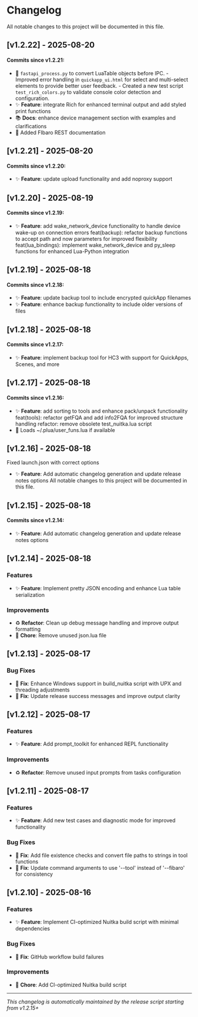 # Changelog

All notable changes to this project will be documented in this file.

## [v1.2.22] - 2025-08-20



#### Commits since v1.2.21:

- 📝 `fastapi_process.py` to convert LuaTable objects before IPC. - Improved error handling in `quickapp_ui.html` for select and multi-select elements to provide better user feedback. - Created a new test script `test_rich_colors.py` to validate console color detection and configuration.
- ✨ **Feature**: integrate Rich for enhanced terminal output and add styled print functions
- 📚 **Docs**: enhance device management section with examples and clarifications
- 📝 Added FIbaro REST documentation



## [v1.2.21] - 2025-08-20



#### Commits since v1.2.20:

- ✨ **Feature**: update upload functionality and add noproxy support



## [v1.2.20] - 2025-08-19



#### Commits since v1.2.19:

- ✨ **Feature**: add wake_network_device functionality to handle device wake-up on connection errors feat(backup): refactor backup functions to accept path and now parameters for improved flexibility feat(lua_bindings): implement wake_network_device and py_sleep functions for enhanced Lua-Python integration



## [v1.2.19] - 2025-08-18



#### Commits since v1.2.18:

- ✨ **Feature**: update backup tool to include encrypted quickApp filenames
- ✨ **Feature**: enhance backup functionality to include older versions of files



## [v1.2.18] - 2025-08-18



#### Commits since v1.2.17:

- ✨ **Feature**: implement backup tool for HC3 with support for QuickApps, Scenes, and more



## [v1.2.17] - 2025-08-18



#### Commits since v1.2.16:

- ✨ **Feature**: add sorting to tools and enhance pack/unpack functionality feat(tools): refactor getFQA and add info2FQA for improved structure handling refactor: remove obsolete test_nuitka.lua script
- 📝 Loads ~/.plua/user_funs.lua if available



## [v1.2.16] - 2025-08-18

Fixed launch.json with correct options

- ✨ **Feature**: Add automatic changelog generation and update release notes options
All notable changes to this project will be documented in this file.

## [v1.2.15] - 2025-08-18

#### Commits since v1.2.14:

- ✨ **Feature**: Add automatic changelog generation and update release notes options



## [v1.2.14] - 2025-08-18

### Features
- ✨ **Feature**: Implement pretty JSON encoding and enhance Lua table serialization

### Improvements
- ♻️ **Refactor**: Clean up debug message handling and improve output formatting
- 🔧 **Chore**: Remove unused json.lua file

## [v1.2.13] - 2025-08-17

### Bug Fixes
- 🐛 **Fix**: Enhance Windows support in build_nuitka script with UPX and threading adjustments
- 🐛 **Fix**: Update release success messages and improve output clarity

## [v1.2.12] - 2025-08-17

### Features
- ✨ **Feature**: Add prompt_toolkit for enhanced REPL functionality

### Improvements
- ♻️ **Refactor**: Remove unused input prompts from tasks configuration

## [v1.2.11] - 2025-08-17

### Features
- ✨ **Feature**: Add new test cases and diagnostic mode for improved functionality

### Bug Fixes
- 🐛 **Fix**: Add file existence checks and convert file paths to strings in tool functions
- 🐛 **Fix**: Update command arguments to use '--tool' instead of '--fibaro' for consistency

## [v1.2.10] - 2025-08-16

### Features
- ✨ **Feature**: Implement CI-optimized Nuitka build script with minimal dependencies

### Bug Fixes
- 🐛 **Fix**: GitHub workflow build failures

### Improvements
- 🔧 **Chore**: Add CI-optimized Nuitka build script

---

*This changelog is automatically maintained by the release script starting from v1.2.15+*
